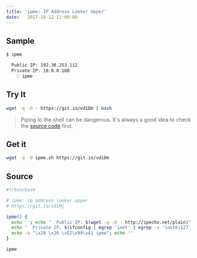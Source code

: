 ```yaml
---
title: 'ipme: IP Address Looker Upper'
date:   2017-10-12 12:00:00
---
```


## Sample

```bash
$ ipme
```
```bash
  Public IP: 192.30.253.112
  Private IP: 10.0.0.108
    ♡ ipme
```

## Try It

```bash
wget -q -O - https://git.io/vdiDm | bash
```
> Piping to the shell can be dangerous. It's always a good idea to check the [source code](#Source) first.

## Get it
```bash
wget -q -O ipme.sh https://git.io/vdiDm
```

## Source
```bash
#!/bin/bash

# ipme: ip address looker upper
# https://git.io/vdiMj

ipme() {
  echo ''; echo "  Public IP: $(wget -q -O - http://ipecho.net/plain)"
  echo "  Private IP: $(ifconfig | egrep 'inet' | egrep -v 'inet6|127' | awk '{ print $2 }')"
  echo -e "\x20 \x20 \xE2\x99\xA1 ipme"; echo ''
}

ipme

```
